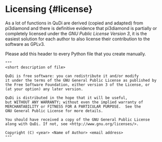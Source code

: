 Licensing                {#license}
============

As a lot of functions in QuDi are derived (copied and adapted) from pi3diamond
and there is definitive evidence that pi3diamond is partially or completely
licensed under the _GNU Public License Version 3_, it is the easiest solution
for each author to also license their contribution to the software as GPLv3.

Please add this header to every Python file that you create manually.

~~~~~~~~~~~~~
"""
<short description of file>

QuDi is free software: you can redistribute it and/or modify
it under the terms of the GNU General Public License as published by
the Free Software Foundation, either version 3 of the License, or
(at your option) any later version.

QuDi is distributed in the hope that it will be useful,
but WITHOUT ANY WARRANTY; without even the implied warranty of
MERCHANTABILITY or FITNESS FOR A PARTICULAR PURPOSE.  See the
GNU General Public License for more details.

You should have received a copy of the GNU General Public License
along with QuDi. If not, see <http://www.gnu.org/licenses/>.

Copyright (C) <year> <Name of Author> <email address>
"""
~~~~~~~~~~~~~

